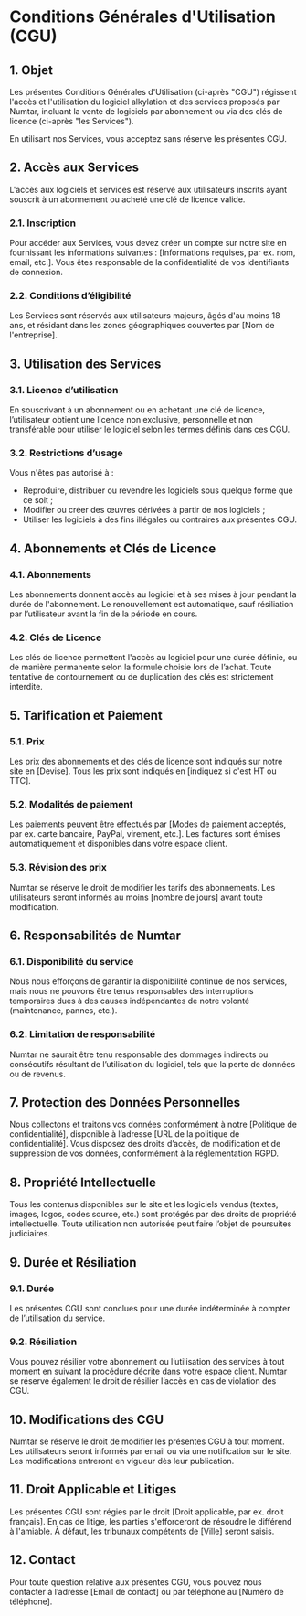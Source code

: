 # Conditions Générales d'Utilisation (CGU)

## 1. Objet
Les présentes Conditions Générales d'Utilisation (ci-après "CGU") régissent l'accès et l'utilisation du logiciel alkylation et des services proposés par Numtar, incluant la vente de logiciels par abonnement ou via des clés de licence (ci-après "les Services").

En utilisant nos Services, vous acceptez sans réserve les présentes CGU.

## 2. Accès aux Services
L'accès aux logiciels et services est réservé aux utilisateurs inscrits ayant souscrit à un abonnement ou acheté une clé de licence valide.

### 2.1. Inscription
Pour accéder aux Services, vous devez créer un compte sur notre site en fournissant les informations suivantes : [Informations requises, par ex. nom, email, etc.]. Vous êtes responsable de la confidentialité de vos identifiants de connexion.

### 2.2. Conditions d’éligibilité
Les Services sont réservés aux utilisateurs majeurs, âgés d'au moins 18 ans, et résidant dans les zones géographiques couvertes par [Nom de l'entreprise].

## 3. Utilisation des Services

### 3.1. Licence d’utilisation
En souscrivant à un abonnement ou en achetant une clé de licence, l’utilisateur obtient une licence non exclusive, personnelle et non transférable pour utiliser le logiciel selon les termes définis dans ces CGU.

### 3.2. Restrictions d’usage
Vous n'êtes pas autorisé à :
- Reproduire, distribuer ou revendre les logiciels sous quelque forme que ce soit ;
- Modifier ou créer des œuvres dérivées à partir de nos logiciels ;
- Utiliser les logiciels à des fins illégales ou contraires aux présentes CGU.

## 4. Abonnements et Clés de Licence

### 4.1. Abonnements
Les abonnements donnent accès au logiciel et à ses mises à jour pendant la durée de l'abonnement. Le renouvellement est automatique, sauf résiliation par l’utilisateur avant la fin de la période en cours.

### 4.2. Clés de Licence
Les clés de licence permettent l'accès au logiciel pour une durée définie, ou de manière permanente selon la formule choisie lors de l’achat. Toute tentative de contournement ou de duplication des clés est strictement interdite.

## 5. Tarification et Paiement

### 5.1. Prix
Les prix des abonnements et des clés de licence sont indiqués sur notre site en [Devise]. Tous les prix sont indiqués en [indiquez si c'est HT ou TTC].

### 5.2. Modalités de paiement
Les paiements peuvent être effectués par [Modes de paiement acceptés, par ex. carte bancaire, PayPal, virement, etc.]. Les factures sont émises automatiquement et disponibles dans votre espace client.

### 5.3. Révision des prix
Numtar se réserve le droit de modifier les tarifs des abonnements. Les utilisateurs seront informés au moins [nombre de jours] avant toute modification.

## 6. Responsabilités de Numtar

### 6.1. Disponibilité du service
Nous nous efforçons de garantir la disponibilité continue de nos services, mais nous ne pouvons être tenus responsables des interruptions temporaires dues à des causes indépendantes de notre volonté (maintenance, pannes, etc.).

### 6.2. Limitation de responsabilité
Numtar ne saurait être tenu responsable des dommages indirects ou consécutifs résultant de l’utilisation du logiciel, tels que la perte de données ou de revenus.

## 7. Protection des Données Personnelles
Nous collectons et traitons vos données conformément à notre [Politique de confidentialité], disponible à l’adresse [URL de la politique de confidentialité]. Vous disposez des droits d’accès, de modification et de suppression de vos données, conformément à la réglementation RGPD.

## 8. Propriété Intellectuelle
Tous les contenus disponibles sur le site et les logiciels vendus (textes, images, logos, codes source, etc.) sont protégés par des droits de propriété intellectuelle. Toute utilisation non autorisée peut faire l’objet de poursuites judiciaires.

## 9. Durée et Résiliation

### 9.1. Durée
Les présentes CGU sont conclues pour une durée indéterminée à compter de l’utilisation du service.

### 9.2. Résiliation
Vous pouvez résilier votre abonnement ou l’utilisation des services à tout moment en suivant la procédure décrite dans votre espace client. Numtar se réserve également le droit de résilier l’accès en cas de violation des CGU.

## 10. Modifications des CGU
Numtar se réserve le droit de modifier les présentes CGU à tout moment. Les utilisateurs seront informés par email ou via une notification sur le site. Les modifications entreront en vigueur dès leur publication.

## 11. Droit Applicable et Litiges
Les présentes CGU sont régies par le droit [Droit applicable, par ex. droit français]. En cas de litige, les parties s'efforceront de résoudre le différend à l'amiable. À défaut, les tribunaux compétents de [Ville] seront saisis.

## 12. Contact
Pour toute question relative aux présentes CGU, vous pouvez nous contacter à l’adresse [Email de contact] ou par téléphone au [Numéro de téléphone].
